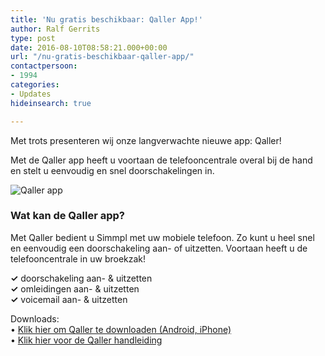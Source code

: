 ```yaml
---
title: 'Nu gratis beschikbaar: Qaller App!'
author: Ralf Gerrits
type: post
date: 2016-08-10T08:58:21.000+00:00
url: "/nu-gratis-beschikbaar-qaller-app/"
contactpersoon:
- 1994
categories:
- Updates
hideinsearch: true

---
```

Met trots presenteren wij onze langverwachte nieuwe app: Qaller!

Met de Qaller app heeft u voortaan de telefooncentrale overal bij de hand en stelt u eenvoudig en snel doorschakelingen in.

<!--more-->

<img class="alignleft size-full wp-image-825" src="https://res.cloudinary.com/callvoip/image/upload/v1556647042/qaller_belplan_omleidingen-3-e1470819551363.png" alt="Qaller app" /></a>

### Wat kan de Qaller app?

Met Qaller bedient u Simmpl met uw mobiele telefoon. Zo kunt u heel snel en eenvoudig een doorschakeling aan- of uitzetten. Voortaan heeft u de telefooncentrale in uw broekzak!

<strong>✓</strong> doorschakeling aan- & uitzetten<br />
<strong>✓</strong> omleidingen aan- & uitzetten<br />
<strong>✓</strong> voicemail aan- & uitzetten</p>

Downloads:<br />
&bull; <a href="https://www.qallerapp.com" target="_blank">Klik hier om Qaller te downloaden (Android, iPhone)</a><br />
&bull; <a href="https://www.simmpl.nl/downloads/Simmpl_handleiding_qaller_mobile_app.pdf" target="_blank">Klik hier voor de Qaller handleiding</a>